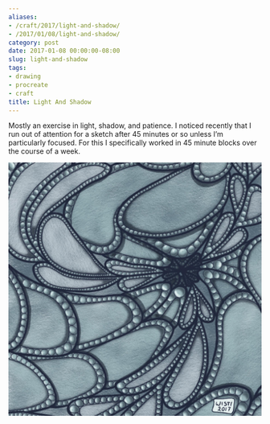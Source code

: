 ```yaml
---
aliases:
- /craft/2017/light-and-shadow/
- /2017/01/08/light-and-shadow/
category: post
date: 2017-01-08 00:00:00-08:00
slug: light-and-shadow
tags:
- drawing
- procreate
- craft
title: Light And Shadow
---
```


Mostly an exercise in light, shadow, and patience. I noticed recently that I run out of attention for a sketch after 45 minutes or so unless I’m particularly focused. For this I specifically worked in 45 minute blocks over the course of a week.

![attachments/img/2017/cover-2017-01-08.jpg](../../../attachments/img/2017/cover-2017-01-08.jpg)